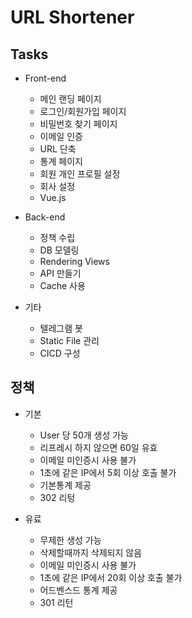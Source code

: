 # URL Shortener

## Tasks

- Front-end
  - 메인 랜딩 페이지
  - 로그인/회원가입 페이지
  - 비밀번호 찾기 페이지
  - 이메일 인증
  - URL 단축
  - 통계 페이지
  - 회원 개인 프로필 설정
  - 회사 설정
  - Vue.js

- Back-end
  - 정책 수립
  - DB 모델링
  - Rendering Views
  - API 만들기
  - Cache 사용

- 기타
  - 텔레그램 봇
  - Static File 관리
  - CICD 구성

## 정책

- 기본
  - User 당 50개 생성 가능
  - 리프레시 하지 않으면 60일 유효
  - 이메일 미인증시 사용 불가
  - 1초에 같은 IP에서 5회 이상 호출 불가
  - 기본통계 제공
  - 302 리텅

- 유료
  - 무제한 생성 가능
  - 삭제할때까지 삭제되지 않음
  - 이메일 미인증시 사용 불가
  - 1초에 같은 IP에서 20회 이상 호출 불가
  - 어드벤스드 통계 제공
  - 301 리턴
